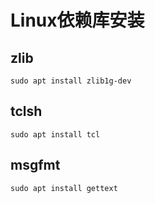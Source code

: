 # Linux依赖库安装

## zlib

~~~
sudo apt install zlib1g-dev
~~~

## tclsh

~~~
sudo apt install tcl
~~~

## msgfmt

~~~
sudo apt install gettext 
~~~
